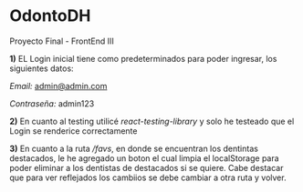 # OdontoDH
Proyecto Final - FrontEnd III

**1)** EL Login inicial tiene como predeterminados para poder ingresar, los siguientes datos: 

*Email:* admin@admin.com 

*Contraseña:* admin123 

**2)** En cuanto al testing utilicé *react-testing-library* y solo he testeado que el Login se renderice correctamente 

**3)** En cuanto a la ruta */favs*, en donde se encuentran los dentintas destacados, le he agregado un boton el cual limpia el localStorage para poder eliminar a los dentistas de destacados si se quiere. Cabe destacar que para ver reflejados los cambiios se debe cambiar a otra ruta y volver.
